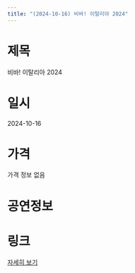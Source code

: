 ```yaml
---
title: "(2024-10-16) 비바! 이탈리아 2024"
---
```


# 제목
비바! 이탈리아 2024

# 일시
2024-10-16

# 가격
가격 정보 없음

# 공연정보
  
  


# 링크
[자세히 보기](https://www.sac.or.kr/site/main/show/show_view?SN=68777 "https://www.sac.or.kr/site/main/show/show_view?SN=68777")
